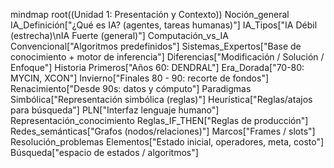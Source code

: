 mindmap
root((Unidad 1: Presentación y Contexto))
Noción_general
IA_Definición["¿Qué es IA? (agentes, tareas humanas)"]
IA_Tipos["IA Débil (estrecha)\nIA Fuerte (general)"]
Computación_vs_IA
Convencional["Algoritmos predefinidos"]
Sistemas_Expertos["Base de conocimiento + motor de inferencia"]
Diferencias["Modificación / Solución / Enfoque"]
Historia
Primeros["Años 60: DENDRAL"]
Era_Dorada["70-80: MYCIN, XCON"]
Invierno["Finales 80 - 90: recorte de fondos"]
Renacimiento["Desde 90s: datos y cómputo"]
Paradigmas
Simbólica["Representación simbólica (reglas)"]
Heurística["Reglas/atajos para búsqueda"]
PLN["Interfaz lenguaje humano"]
Representación_conocimiento
Reglas_IF_THEN["Reglas de producción"]
Redes_semánticas["Grafos (nodos/relaciones)"]
Marcos["Frames / slots"]
Resolución_problemas
Elementos["Estado inicial, operadores, meta, costo"]
Búsqueda["espacio de estados / algoritmos"]
